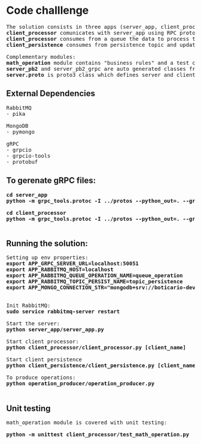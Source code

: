 # Code challlenge

<pre>
The solution consists in three apps (server_app, client_processor and client_persistence that can be deployed independently and/or in different nodes/servers/containers.
<b>client_processor</b> comunicates with server_app using RPC protocol
<b>client_processor</b> consumes from a queue the data to process the calculation, then produces in a persistence topic. 
<b>client_persistence</b> consumes from persistence topic and updates the database instance bounded to it.

Complementary modules:
<b>math_operation</b> module contains "business rules" and a test case to it.
<b>server_pb2</b> and server_pb2_grpc</b> are auto generated classes from gRPOC tool. They need to be packaged in both server_app and client_processor applications.
<b>server.proto</b> is proto3 class which defines server and client RPC communication.
</pre>

## External Dependencies
<pre>
RabbitMQ
- pika 

MongoDB 
- pymongo

gRPC
- grpcio
- grpcio-tools
- protobuf
</pre>

## To gerenate gRPC files:
<pre>
<b>cd server_app
python -m grpc_tools.protoc -I ../protos --python_out=. --grpc_python_out=.  ../protos/server.proto

cd client_processor
python -m grpc_tools.protoc -I ../protos --python_out=. --grpc_python_out=.  ../protos/server.proto
</b>
</pre>

## Running the solution:
<pre>
Setting up env properties:
<b>export APP_GRPC_SERVER_URL=localhost:50051
export APP_RABBITMQ_HOST=localhost
export APP_RABBITMQ_QUEUE_OPERATION_NAME=queue_operation
export APP_RABBITMQ_TOPIC_PERSIST_NAME=topic_persistence
export APP_MONGO_CONNECTION_STR="mongodb+srv://boticario-dev:Dummypasswd@cluster0-zmuno.mongodb.net/newtonai?retryWrites=true&w=majority"
</b>

Init RabbitMQ:
<b>sudo service rabbitmq-server restart</b>

Start the server:
<b>python server_app/server_app.py</b>

Start client processor:
<b>python client_processor/client_processor.py [client_name]</b>

Start client persistence  
<b>python client_persistence/client_persistence.py [client_name]</b>

To produce operations:
<b>python operation_producer/operation_producer.py</b>

</pre>

## Unit testing
<pre>
math_operation module is covered with unit testing:

<b>python -m unittest client_processor/test_math_operation.py</b>
</pre>

